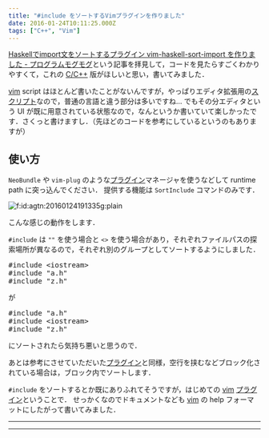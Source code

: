 ```yaml
---
title: "#include をソートするVimプラグインを作りました"
date: 2016-01-24T10:11:25.000Z
tags: ["C++", "Vim"]
---
```


<p><a href="http://itchyny.hatenablog.com/entry/2016/01/23/190000">Haskellでimport文をソートするプラグイン vim-haskell-sort-import を作りました - プログラムモグモグ</a>という記事を拝見して，コードを見たらすごくわかりやすくて，これの <a class="keyword" href="http://d.hatena.ne.jp/keyword/C/C%2B%2B">C/C++</a> 版がほしいと思い，書いてみました．</p>

<p><a class="keyword" href="http://d.hatena.ne.jp/keyword/vim">vim</a> script はほとんど書いたことがないんですが，やっぱりエディタ拡張用の<a class="keyword" href="http://d.hatena.ne.jp/keyword/%A5%B9%A5%AF%A5%EA%A5%D7%A5%C8">スクリプト</a>なので，普通の言語と違う部分は多いですね…
でもその分エディタという UI が既に用意されている状態なので，なんというか書いていて楽しかったです．さくっと書けますし．（先ほどのコードを参考にしているというのもありますが）</p>

<h2>使い方</h2>

<p><code>NeoBundle</code> や <code>vim-plug</code> のような<a class="keyword" href="http://d.hatena.ne.jp/keyword/%A5%D7%A5%E9%A5%B0%A5%A4%A5%F3">プラグイン</a>マネージャを使うなどして runtime path に突っ込んでください．
提供する機能は <code>SortInclude</code> コマンドのみです．</p>

<p><span itemscope itemtype="http://schema.org/Photograph"><img src="http://cdn-ak.f.st-hatena.com/images/fotolife/a/agtn/20160124/20160124191335.gif" alt="f:id:agtn:20160124191335g:plain" title="f:id:agtn:20160124191335g:plain" class="hatena-fotolife" itemprop="image"></span></p>

<p>こんな感じの動作をします．</p>

<p><code>#include</code> は <code>""</code> を使う場合と <code>&lt;&gt;</code> を使う場合があり，それぞれファイルパスの探索場所が異なるので，それぞれ別のグループとしてソートするようにしました．</p>

<pre class="code lang-c" data-lang="c" data-unlink><span class="synPreProc">#include </span><span class="synConstant">&lt;iostream&gt;</span>
<span class="synPreProc">#include </span><span class="synConstant">&quot;a.h&quot;</span>
<span class="synPreProc">#include </span><span class="synConstant">&quot;z.h&quot;</span>
</pre>

<p>が</p>

<pre class="code lang-c" data-lang="c" data-unlink><span class="synPreProc">#include </span><span class="synConstant">&quot;a.h&quot;</span>
<span class="synPreProc">#include </span><span class="synConstant">&lt;iostream&gt;</span>
<span class="synPreProc">#include </span><span class="synConstant">&quot;z.h&quot;</span>
</pre>

<p>にソートされたら気持ち悪いと思うので．</p>

<p>あとは参考にさせていただいた<a class="keyword" href="http://d.hatena.ne.jp/keyword/%A5%D7%A5%E9%A5%B0%A5%A4%A5%F3">プラグイン</a>と同様，空行を挟むなどブロック化されている場合は，ブロック内でソートします．</p>

<p><code>#include</code> をソートするとか既にありふれてそうですが，はじめての <a class="keyword" href="http://d.hatena.ne.jp/keyword/vim">vim</a> <a class="keyword" href="http://d.hatena.ne.jp/keyword/%A5%D7%A5%E9%A5%B0%A5%A4%A5%F3">プラグイン</a>ということで．
せっかくなのでドキュメントなども <a class="keyword" href="http://d.hatena.ne.jp/keyword/vim">vim</a> の help フォーマットにしたがって書いてみました．</p>

---

---
